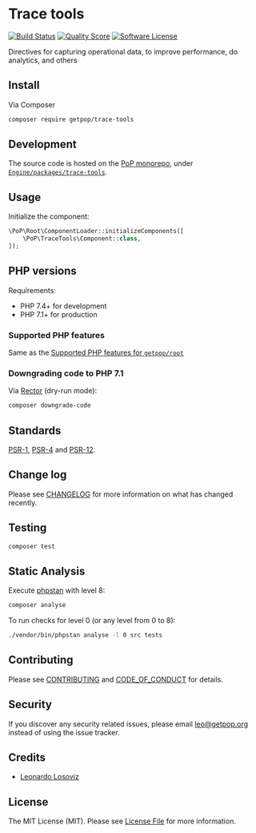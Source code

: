 # Trace tools

[![Build Status][ico-travis]][link-travis]
[![Quality Score][ico-code-quality]][link-code-quality]
[![Software License][ico-license]](LICENSE.md)

<!--
[![Latest Version on Packagist][ico-version]][link-packagist]
[![Coverage Status][ico-scrutinizer]][link-scrutinizer]
[![Total Downloads][ico-downloads]][link-downloads]
-->

Directives for capturing operational data, to improve performance, do analytics, and others

## Install

Via Composer

``` bash
composer require getpop/trace-tools
```

## Development

The source code is hosted on the [PoP monorepo](https://github.com/leoloso/PoP), under [`Engine/packages/trace-tools`](https://github.com/leoloso/PoP/tree/master/layers/Engine/packages/trace-tools).

## Usage

Initialize the component:

``` php
\PoP\Root\ComponentLoader::initializeComponents([
    \PoP\TraceTools\Component::class,
]);
```

## PHP versions

Requirements:

- PHP 7.4+ for development
- PHP 7.1+ for production

### Supported PHP features

Same as the [Supported PHP features for `getpop/root`](https://github.com/getpop/root/#supported-php-features)

### Downgrading code to PHP 7.1

Via [Rector](https://github.com/rectorphp/rector) (dry-run mode):

```bash
composer downgrade-code
```

## Standards

[PSR-1](https://www.php-fig.org/psr/psr-1), [PSR-4](https://www.php-fig.org/psr/psr-4) and [PSR-12](https://www.php-fig.org/psr/psr-12).

## Change log

Please see [CHANGELOG](CHANGELOG.md) for more information on what has changed recently.

## Testing

``` bash
composer test
```

## Static Analysis

Execute [phpstan](https://github.com/phpstan/phpstan) with level 8:

``` bash
composer analyse
```

To run checks for level 0 (or any level from 0 to 8):

``` bash
./vendor/bin/phpstan analyse -l 0 src tests
```

## Contributing

Please see [CONTRIBUTING](CONTRIBUTING.md) and [CODE_OF_CONDUCT](CODE_OF_CONDUCT.md) for details.

## Security

If you discover any security related issues, please email leo@getpop.org instead of using the issue tracker.

## Credits

- [Leonardo Losoviz][link-author]

## License

The MIT License (MIT). Please see [License File](LICENSE.md) for more information.

[ico-version]: https://img.shields.io/packagist/v/getpop/trace-tools.svg?style=flat-square
[ico-license]: https://img.shields.io/badge/license-MIT-brightgreen.svg?style=flat-square
[ico-travis]: https://img.shields.io/travis/getpop/trace-tools/master.svg?style=flat-square
[ico-scrutinizer]: https://img.shields.io/scrutinizer/coverage/g/getpop/trace-tools.svg?style=flat-square
[ico-code-quality]: https://img.shields.io/scrutinizer/g/getpop/trace-tools.svg?style=flat-square
[ico-downloads]: https://img.shields.io/packagist/dt/getpop/trace-tools.svg?style=flat-square

[link-packagist]: https://packagist.org/packages/getpop/trace-tools
[link-travis]: https://travis-ci.org/getpop/trace-tools
[link-scrutinizer]: https://scrutinizer-ci.com/g/getpop/trace-tools/code-structure
[link-code-quality]: https://scrutinizer-ci.com/g/getpop/trace-tools
[link-downloads]: https://packagist.org/packages/getpop/trace-tools
[link-contributors]: ../../../../../../contributors
[link-author]: https://github.com/leoloso
